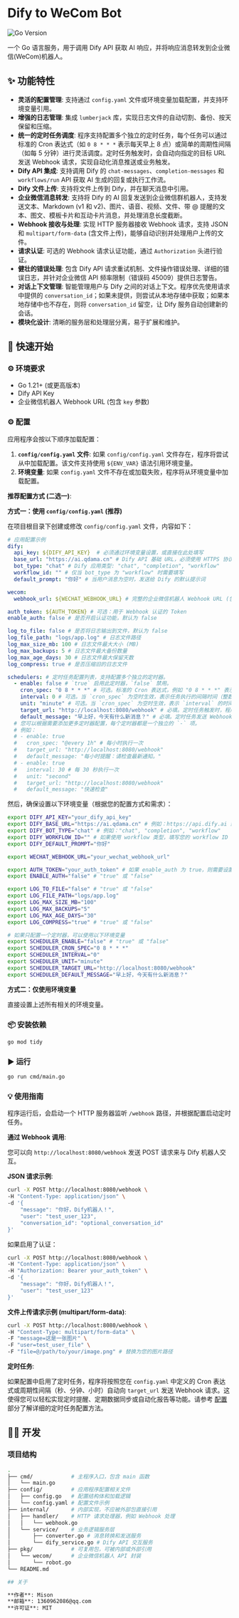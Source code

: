 # Dify to WeCom Bot

![Go Version](https://img.shields.io/badge/Go-1.21%2B-00ADD8?style=for-the-badge&logo=go)

一个 Go 语言服务，用于调用 Dify API 获取 AI 响应，并将响应消息转发到企业微信(WeCom)机器人。

## ✨ 功能特性

-   **灵活的配置管理**: 支持通过 `config.yaml` 文件或环境变量加载配置，并支持环境变量引用。
-   **增强的日志管理**: 集成 `lumberjack` 库，实现日志文件的自动切割、备份、按天保留和压缩。
-   **统一的定时任务调度**: 程序支持配置多个独立的定时任务，每个任务可以通过标准的 Cron 表达式（如 `0 8 * * *` 表示每天早上 8 点）或简单的周期性间隔（如每 5 分钟）进行灵活调度。定时任务触发时，会自动向指定的目标 URL 发送 Webhook 请求，实现自动化消息推送或业务触发。
-   **Dify API 集成**: 支持调用 Dify 的 `chat-messages`、`completion-messages` 和 `workflows/run` API 获取 AI 生成的回复或执行工作流。
-   **Dify 文件上传**: 支持将文件上传到 Dify，并在聊天消息中引用。
-   **企业微信消息转发**: 支持将 Dify 的 AI 回复发送到企业微信群机器人，支持发送文本、Markdown (v1 和 v2)、图片、语音、视频、文件、带 @ 提醒的文本、图文、模板卡片和互动卡片消息，并处理消息长度截断。
-   **Webhook 接收与处理**: 实现 HTTP 服务器接收 Webhook 请求，支持 JSON 和 `multipart/form-data` (含文件上传)，能够自动识别并处理用户上传的文件。
-   **请求认证**: 可选的 Webhook 请求认证功能，通过 `Authorization` 头进行验证。
-   **健壮的错误处理**: 包含 Dify API 请求重试机制、文件操作错误处理、详细的错误日志，并针对企业微信 API 频率限制（错误码 45009）提供日志警告。
-   **对话上下文管理**: 智能管理用户与 Dify 之间的对话上下文。程序优先使用请求中提供的 `conversation_id`；如果未提供，则尝试从本地存储中获取；如果本地存储中也不存在，则将 `conversation_id` 留空，让 Dify 服务自动创建新的会话。
-   **模块化设计**: 清晰的服务层和处理层分离，易于扩展和维护。

## 🚀 快速开始

### ⚙️ 环境要求

-   Go 1.21+ (或更高版本)
-   Dify API Key
-   企业微信机器人 Webhook URL (包含 `key` 参数)

### ⚙️ 配置

应用程序会按以下顺序加载配置：

1.  **`config/config.yaml` 文件**: 如果 `config/config.yaml` 文件存在，程序将尝试从中加载配置。该文件支持使用 `${ENV_VAR}` 语法引用环境变量。
2.  **环境变量**: 如果 `config.yaml` 文件不存在或加载失败，程序将从环境变量中加载配置。

**推荐配置方式 (二选一)**:

**方式一：使用 `config/config.yaml` (推荐)**

在项目根目录下创建或修改 `config/config.yaml` 文件，内容如下：

```yaml
# 应用配置示例
dify:
  api_key: ${DIFY_API_KEY}  # 必须通过环境变量设置，或直接在此处填写
  base_url: "https://ai.qdama.cn" # Dify API 基础 URL，必须使用 HTTPS 协议
  bot_type: "chat" # Dify 应用类型: "chat", "completion", "workflow"
  workflow_id: "" # 仅当 bot_type 为 "workflow" 时需要填写
  default_prompt: "你好" # 当用户消息为空时，发送给 Dify 的默认提示词

wecom:
  webhook_url: ${WECHAT_WEBHOOK_URL} # 完整的企业微信机器人 Webhook URL (包含 key 参数)，必须通过环境变量设置，或直接在此处填写

auth_token: ${AUTH_TOKEN} # 可选：用于 Webhook 认证的 Token
enable_auth: false # 是否开启认证功能，默认为 false

log_to_file: false # 是否将日志输出到文件，默认为 false
log_file_path: "logs/app.log" # 日志文件路径
log_max_size_mb: 100 # 日志文件最大大小 (MB)
log_max_backups: 5 # 日志文件最大备份数量
log_max_age_days: 30 # 日志文件最大保留天数
log_compress: true # 是否压缩旧的日志文件

schedulers: # 定时任务配置列表，支持配置多个独立的定时器。
  - enable: false # `true` 启用此定时器，`false` 禁用。
    cron_spec: "0 8 * * *" # 可选。标准的 Cron 表达式，例如 "0 8 * * *" 表示每天早上 8 点执行。如果设置了此项，`interval` 和 `unit` 将被忽略。
    interval: 0 # 可选。当 `cron_spec` 为空时生效，表示任务执行的间隔时间（整数）。
    unit: "minute" # 可选。当 `cron_spec` 为空时生效，表示 `interval` 的时间单位，可选值包括 "second", "minute", "hour"。
    target_url: "http://localhost:8080/webhook" # 必填。定时任务触发时，程序将向此 URL 发送 POST 请求。通常指向本服务的 `/webhook` 接口。
    default_message: "早上好，今天有什么新消息？" # 必填。定时任务发送 Webhook 请求时，请求体中 `message` 字段的默认内容。
  # 您可以根据需要添加更多定时器配置，每个定时器都是一个独立的 `-` 项。
  # 例如：
  # - enable: true
  #   cron_spec: "@every 1h" # 每小时执行一次
  #   target_url: "http://localhost:8080/webhook"
  #   default_message: "每小时提醒：请检查最新通知。"
  # - enable: true
  #   interval: 30 # 每 30 秒执行一次
  #   unit: "second"
  #   target_url: "http://localhost:8080/webhook"
  #   default_message: "快速检查"
```

然后，确保设置以下环境变量（根据您的配置方式和需求）：

```bash
export DIFY_API_KEY="your_dify_api_key"
export DIFY_BASE_URL="https://ai.qdama.cn" # 例如：https://api.dify.ai 或您的自托管地址
export DIFY_BOT_TYPE="chat" # 例如："chat", "completion", "workflow"
export DIFY_WORKFLOW_ID="" # 如果使用 workflow 类型，填写您的 workflow ID
export DIFY_DEFAULT_PROMPT="你好"

export WECHAT_WEBHOOK_URL="your_wechat_webhook_url"

export AUTH_TOKEN="your_auth_token" # 如果 enable_auth 为 true，则需要设置
export ENABLE_AUTH="false" # "true" 或 "false"

export LOG_TO_FILE="false" # "true" 或 "false"
export LOG_FILE_PATH="logs/app.log"
export LOG_MAX_SIZE_MB="100"
export LOG_MAX_BACKUPS="5"
export LOG_MAX_AGE_DAYS="30"
export LOG_COMPRESS="true" # "true" 或 "false"

# 如果只配置一个定时器，可以使用以下环境变量
export SCHEDULER_ENABLE="false" # "true" 或 "false"
export SCHEDULER_CRON_SPEC="0 8 * * *"
export SCHEDULER_INTERVAL="0"
export SCHEDULER_UNIT="minute"
export SCHEDULER_TARGET_URL="http://localhost:8080/webhook"
export SCHEDULER_DEFAULT_MESSAGE="早上好，今天有什么新消息？"
```

**方式二：仅使用环境变量**

直接设置上述所有相关的环境变量。

### 📦 安装依赖

```bash
go mod tidy
```

### ▶️ 运行

```bash
go run cmd/main.go
```

### 💡 使用指南

程序运行后，会启动一个 HTTP 服务器监听 `/webhook` 路径，并根据配置启动定时任务。

**通过 Webhook 调用**:

您可以向 `http://localhost:8080/webhook` 发送 POST 请求来与 Dify 机器人交互。

**JSON 请求示例**:

```bash
curl -X POST http://localhost:8080/webhook \
-H "Content-Type: application/json" \
-d '{
    "message": "你好，Dify机器人！",
    "user": "test_user_123",
    "conversation_id": "optional_conversation_id"
}'
```

如果启用了认证：

```bash
curl -X POST http://localhost:8080/webhook \
-H "Content-Type: application/json" \
-H "Authorization: Bearer your_auth_token" \
-d '{
    "message": "你好，Dify机器人！",
    "user": "test_user_123"
}'
```

**文件上传请求示例 (multipart/form-data)**:

```bash
curl -X POST http://localhost:8080/webhook \
-H "Content-Type: multipart/form-data" \
-F "message=这是一张图片" \
-F "user=test_user_file" \
-F "file=@/path/to/your/image.png" # 替换为您的图片路径
```

**定时任务**:

如果配置中启用了定时任务，程序将按照您在 `config.yaml` 中定义的 Cron 表达式或周期性间隔（秒、分钟、小时）自动向 `target_url` 发送 Webhook 请求。这使得您可以轻松实现定时提醒、定期数据同步或自动化报告等功能。请参考 [配置](#配置) 部分了解详细的定时任务配置方法。


## 🧑‍💻 开发

### 项目结构

```bash
.
├── cmd/            # 主程序入口，包含 main 函数
│   └── main.go
├── config/         # 应用程序配置相关文件
│   ├── config.go   # 配置结构体和加载逻辑
│   └── config.yaml # 配置文件示例
├── internal/       # 内部实现，不应被外部包直接引用
│   ├── handler/    # HTTP 请求处理器，例如 Webhook 处理
│   │   └── webhook.go
│   └── service/    # 业务逻辑服务层
│       ├── converter.go # 消息转换和发送服务
│       └── dify_service.go # Dify API 交互服务
├── pkg/            # 可复用包，可被内部或外部引用
│   └── wecom/      # 企业微信机器人 API 封装
│       └── robot.go
└── README.md

## 关于

**作者**: Mison
**邮箱**: 1360962086@qq.com
**许可证**: MIT
